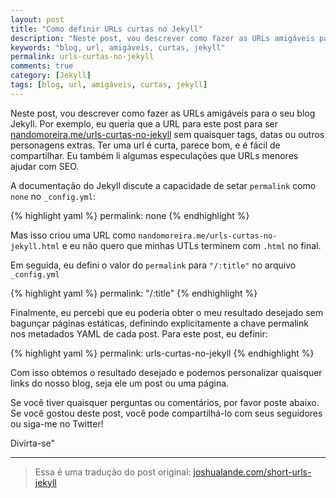 ```yaml
---
layout: post
title: "Como definir URLs curtas no Jekyll"
description: "Neste post, vou descrever como fazer as URLs amigáveis para o seu blog Jekyll"
keywords: "blog, url, amigáveis, curtas, jekyll"
permalink: urls-curtas-no-jekyll
comments: true
category: [Jekyll]
tags: [blog, url, amigáveis, curtas, jekyll]
---
```


Neste post, vou descrever como fazer as URLs amigáveis para o seu blog Jekyll. Por exemplo, eu queria que a URL para este post para ser [nandomoreira.me/urls-curtas-no-jekyll](http://nandomoreira.me/urls-curtas-no-jekyll) sem quaisquer tags, datas ou outros personagens extras. Ter uma url é curta, parece bom, e é fácil de compartilhar. Eu também li algumas especulações que URLs menores ajudar com SEO.

A documentação do Jekyll discute a capacidade de setar `permalink` como `none` no `_config.yml`:

{% highlight yaml %}
permalink: none
{% endhighlight %}

Mas isso criou uma URL como `nandomoreira.me/urls-curtas-no-jekyll.html` e eu não quero que minhas UTLs terminem com `.html` no final.

Em seguida, eu defini o valor do `permalink` para `"/:title"` no arquivo `_config.yml`

{% highlight yaml %}
permalink: "/:title"
{% endhighlight %}

Finalmente, eu percebi que eu poderia obter o meu resultado desejado sem bagunçar páginas estáticas, definindo explicitamente a chave permalink nos metadados YAML de cada post. Para este post, eu definir:

{% highlight yaml %}
permalink: urls-curtas-no-jekyll
{% endhighlight %}

Com isso obtemos o resultado desejado e podemos personalizar quaisquer links do nosso blog, seja ele um post ou uma página.

Se você tiver quaisquer perguntas ou comentários, por favor poste abaixo. Se você gostou deste post, você pode compartilhá-lo com seus seguidores ou siga-me no Twitter!

Divirta-se"

---

> Essa é uma tradução do post original: [joshualande.com/short-urls-jekyll](http://joshualande.com/short-urls-jekyll/)
